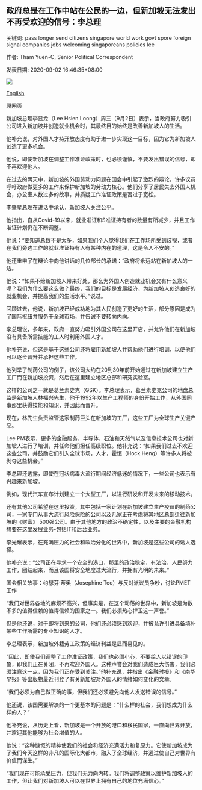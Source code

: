 ## 政府总是在工作中站在公民的一边，但新加坡无法发出不再受欢迎的信号：李总理

关键词: pass longer send citizens singapore world work govt spore foreign signal companies jobs welcoming singaporeans policies lee

作者: Tham Yuen-C, Senior Political Correspondent

发表日期: 2020-09-02 16:46:35+08:00

![](https://www.straitstimes.com/sites/default/files/media-youtube/p5cXTZKcQHA.jpg)

[English](Govt%20always%20on%20the%20side%20of%20citizens%20on%20jobs%2C%20but%20S%27pore%20cannot%20send%20signal%20it%20is%20no%20longer%20welcoming%3A%20PM%20Lee.md)

[原网页](https://www.straitstimes.com/politics/parliament-government-always-on-the-side-of-citizens-on-jobs-but-singapore-cannot-send)

新加坡总理李显龙（Lee Hsien Loong）周三（9月2日）表示，当政府努力吸引公司进入新加坡并创造就业机会时，其最终目的始终是改善新加坡人的生活。

他补充说，对外国人才持开放态度有助于进一步实现这一目标，因为它为新加坡人创造了更多机会。

他说，即使新加坡在调整工作准证政策时，也必须谨慎，不要发出错误的信号，即不再欢迎他人。

在过去的两天中，新加坡的外国劳动力问题在国会中引起了激烈的辩论，许多议员呼吁政府做更多的工作来保护新加坡的劳动力核心。他们分享了居民失去外国人机会，办公室人数过多的故事，并质疑工作准证政策是否过于宽松。

李肇星总理在讲话中承认，新加坡人关注公平。

他指出，自从Covid-19以来，就业准证和S准证持有者的数量有所减少，并且工作准证计划仍在不断调整。

他说：“要知道总数不是太多，如果我们个人觉得我们在工作场所受到歧视，或者在我们旁边工作的就业准证持有人有某种内在的道理，这是令人不安的。”

他还重申了在辩论中向他讲话的几位部长的承诺：“政府将永远站在新加坡人的一边。

他说：“如果不给新加坡人带来好处，那么为外国人创造就业机会又有什么意义呢？我们为什么要这么做？最终，我们的目标是发展经济，为新加坡人创造良好的就业机会，并提高我们的生活水平。”说过。

回顾过去，他说，新加坡已经成功地为其人民创造了更好的生活，部分原因是成为了国际枢纽并服务于全球市场，并告诫不要转向内向。

李总理说，多年来，政府一直努力吸引外国公司在这里开店，并允许他们在新加坡没有具备所需技能的工人时利用外国人才。

他补充说，但这是基于这些公司还将雇用新加坡人并帮助他们进行培训，以便他们可以逐步晋升并承担这些工作。

他列举了制药公司的例子，该公司大约在20到30年前开始通过在新加坡建立生产工厂而在新加坡投资，然后在这里建立地区总部和研究实验室。

这样的公司之一就是葛兰素史克（GSK）。李总理表示，葛兰素史克公司的地盘总监是新加坡人林福兴先生，他于1992年以生产工程师的身份开始工作，从外国同事那里获得技能和知识，并因此而晋升。

现在，林先生负责监管这家制药巨头在新加坡的工厂，这些工厂为全球生产关键产品。

Lee PM表示，更多的金融服务，半导体，石油和天然气以及信息技术公司也对新加坡人进行了培训，并任命他们担任高级职位。他补充说：“如果我们过去不欢迎这些公司，并鼓励它们引入全球市场，人才，霍恒（Hock Heng）等许多人将被剥夺这些机会。”

李总理还透露，即使在冠状病毒大流行期间经济低迷的情况下，一些公司也表示有兴趣来新加坡。

例如，现代汽车宣布计划建立一个大型工厂，以进行研发和开发未来的移动技术。

还有其他公司希望在这里投资，其中包括一家计划在新加坡建立生产疫苗的制药公司，一家专门从事大流行风险保险的公司以及几家正在考虑将其地区总部迁往新加坡的《财富》 500强公司。由于其他地方的政治不确定性，以及主要的金融机构想要在这里发展业务-包括IT和后台业务。

李光耀表示，在充满压力的社会和政治分化的世界中，新加坡是这些公司的诱人选择。

他补充说：“公司正在寻求一个安全的港口，那里的政治稳定，有法治，人民努力工作，团结起来，而且该国将安全地度过大流行，并拥有光明的未来。”

国会相关故事：约瑟芬·蒂奥（Josephine Teo）与反对派议员争吵，讨论PMET工作

“我们对世界各地的麻烦不高兴，但事实是，在这个动荡的世界中，新加坡是为数不多的值得信赖的值得信赖的国家之一。我们必须热心捍卫这一声誉。”

但是他还说，对于即将到来的公司，他们还必须感到欢迎，并被允许引进具备填补某些工作所需的专业知识的人才。

李总理表示，新加坡外籍劳工政策的经济利益是显而易见的。

“因此，即使我们调整了工作准证政策，我们也必须小心，不要给人以错误的印象，即我们正在关闭，不再欢迎外国人。这种声誉会对我们造成巨大伤害，我们必须注意这一点，因为我们正在受到关注。”他补充说，并指出《金融时报》和《南华早报》等出版物最近刊登了有关新加坡对外国人的情绪如何变化的文章。

“我们必须为自己做正确的事，但我们还必须避免向他人发送错误的信号。”

他还说，该国需要解决的一个更基本的问题是：“什么样的社会，我们想成为什么样的人？”

他补充说，从历史上看，新加坡是一个开放的港口和移民国家，一直向世界开放，并欢迎其他能够为社会增值的人。

他说：“这种慷慨的精神使我们的社会和经济充满活力和复原力。它使新加坡成为了我们今天这样的非凡的国际化大都市，融入了全球经济，并通过使自己对世界有价值而谋生。”

“我们现在可能承受压力，但我们无力向内转。我们将调整政策以维护新加坡人的工作，但让我们对新加坡人可以在世界上拥有自己的地位充满信心。”